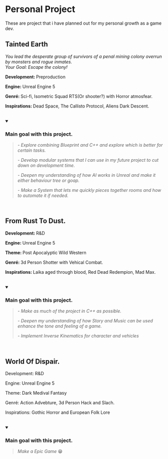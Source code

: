 <body>
  <h1> Personal Project </h1>
      <p>
        These are project that i have planned out for my personal growth as a game dev. <br>
      </p>
  <h2> Tainted Earth </h2>
      <p> <em>
        You lead the desperate group of survivors of a penal mining colony overrun by monsters and rogue inmates. <br>
        Your Goal: Escape the colony!
      </em> </p>
      <p> <strong> Development: </strong> Preproduction </p>
      <p> <strong> Engine: </strong> Unreal Engine 5 </p>
      <p> <strong> Genré: </strong> Sci-fi, Isometric Squad RTS(Or shooter?) with Horror atmosfear. </p>
      <p> <strong> Inspirations: </strong> Dead Space, The Callisto Protocol, Aliens Dark Descent. </p>
    <br>
    
  <details  open="">
     <summary> <h3>Main goal with this project.</h3> </summary>
      <blockquote>
        <em>
          <p> - Explore combining Blueprint and C++ and explore which is better for certain tasks. </p>
          <p> - Develop modular systems that I can use in my future project to cut down on development time. </p>
          <p> - Deepen my understanding of how AI works in Unreal and make it either behaviour tree or goap. </p>
          <p> - Make a System that lets me quickly pieces together rooms and how to automate it if needed. </p>
        </em>
    </blockquote>
  </details>
  <br>
    
  <h2> From Rust To Dust. </h2>
      <p> <strong> Development: </strong> R&D </p>
      <p> <strong> Engine: </strong> Unreal Engine 5 </p>
      <p> <strong> Theme: </strong> Post Apocalyptic Wild Western </p>
      <p> <strong> Genré: </strong> 3d Person Shotter with Vehical Combat. </p>
      <p> <strong> Inspirations: </strong> Laika aged through blood, Red Dead Redempion, Mad Max. </p>
    <br>
      
  <details open="">
    <summary> <h3> Main goal with this project. </h3> </summary>
      <blockquote>
      <em>
        <p> - Make as much of the project in C++ as possible. </p>
        <p> - Deepen my understanding of how Story and Music can be used enhance the tone and feeling of a game. </p>
        <p> - Implement Inverse Kinematics for character and vehicles </p>
      </em>
      </blockquote>
  </details>
  <br>
  
  <h2> World Of Dispair. </h2>
      <p> Development: R&D </p>
      <p> Engine: Unreal Engine 5 </p>
      <p> Theme: Dark Medival Fantasy </p>
      <p> Genré: Action Advebture, 3d Person Hack and Slach. </p>
      <p> Inspirations: Gothic Horror and European Folk Lore </p>
    <br>
      
  <details open="">
    <summary> <h3> Main goal with this project. </h3> </summary>
      <blockquote>
        <p> <em> Make a Epic Game </em> &#128513; </p>
      </blockquote>
  </details>
  <br>

  
      
  <br>
  <br>
  

<body/>
<!--
style='font-size:300px;'
-->
